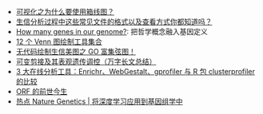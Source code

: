 * [可视化之为什么要使用箱线图？](https://mp.weixin.qq.com/s?__biz=MzI5MTcwNjA4NQ==&mid=2247491367&idx=1&sn=54188e26985d5b1355965cdfb2c275cf&chksm=ec0ddaaddb7a53bbaa38f5915bc1afaf86719719283bf6191dec86c598dde8b739d3e0af01e6&mpshare=1&scene=1&srcid=&sharer_sharetime=1581037279369&sharer_shareid=49bb68e4d4ad9f65af077f4e54025da0#rd)
* [生信分析过程中这些常见文件的格式以及查看方式你都知道吗？](https://mp.weixin.qq.com/s?__biz=MzI5MTcwNjA4NQ==&mid=2247491549&idx=2&sn=58621db4d87df30496232d59b830104d&chksm=ec0dda57db7a5341a82a5b3b3a05f1db5996ae1e24bd23bcb6948d3aa1bb6fb24b8de129ef7c&mpshare=1&scene=1&srcid=&sharer_sharetime=1581813409529&sharer_shareid=49bb68e4d4ad9f65af077f4e54025da0#rd)
* [How many genes in our genome?](http://charter-of-the-genome.org/2016/03/17/how-many-genes-in-our-genome-or-the-metaphysics-of-genomics/): 把哲学概念融入基因定义
* [12 个 Venn 图绘制工具集合](https://mp.weixin.qq.com/s?__biz=MzI5MTcwNjA4NQ==&mid=2247491577&idx=2&sn=bea65d0dc83657399c05d239f5e5dcf8&chksm=ec0dda73db7a5365f7955a5052a372dedf9c47fa770cddd01d7995caf2ef48ab9434bcaaeca1&mpshare=1&scene=1&srcid=&sharer_sharetime=1582078512402&sharer_shareid=49bb68e4d4ad9f65af077f4e54025da0#rd)
* [无代码绘制生信美图之 GO 富集弦图！](https://mp.weixin.qq.com/s?__biz=MzA5ODQ1NDIyMQ==&mid=2649619689&idx=1&sn=6c4af1fae71abb1dcd076ddb31bbb077&chksm=8888034bbfff8a5d23cea9e78d51b9c057dcb08e399cc71f0cd7b1cb5f6573f39f753a033948&mpshare=1&scene=1&srcid=&sharer_sharetime=1584686981530&sharer_shareid=49bb68e4d4ad9f65af077f4e54025da0#rd)
* [可变剪接及其表观遗传调控（万字长文总结）](https://mp.weixin.qq.com/s?__biz=MzIxMjA0NzU0OA==&mid=2650983658&idx=1&sn=c175e5809853eefe53168f5ca9be3f40&chksm=8cba6f39bbcde62f16af03b0970a01d3e7e9118890584147b1cc676580ca38c552c2b8a00b57&mpshare=1&scene=1&srcid=&sharer_sharetime=1585360427207&sharer_shareid=49bb68e4d4ad9f65af077f4e54025da0#rd)
* [3 大在线分析工具：Enrichr、WebGestalt、gprofiler 与 R 包 clusterprofiler 的比较](https://mp.weixin.qq.com/s?__biz=MzAxMDkxODM1Ng==&mid=2247493488&idx=1&sn=4872f85116996285b860d9df0a33d891&chksm=9b4ba7cbac3c2edd688548a7249b71e14f12849bb6c92885b322cfb6ce2c4c4bcc50645282c3&mpshare=1&scene=1&srcid=&sharer_sharetime=1586829113020&sharer_shareid=49bb68e4d4ad9f65af077f4e54025da0&key=7024fc3958d21a49ec6a77a0509c92031022c6ae1be4f8ea343283e05a59ab31306b67e3e2b9d8ae09d32b8da92a6c23bc4025dbbb85f95d5f8e07cd6e0787051034726ba6b630201de6ebcb2573615b&ascene=1&uin=MjEyMzUzNDk2MQ%3D%3D&devicetype=Windows+XP&version=62060841&lang=zh_CN&exportkey=ATzN46QHpP%2FISHACOtjgvEE%3D&pass_ticket=cMlLM1k1vxe8Sy9AOAciqZboNbUkXBH61ttUO8SpflnI3x%2BVR5MBTxGgLH%2BoEZlS)
* [ORF 的前世今生](https://mp.weixin.qq.com/s?__biz=MzA3MjM5NTE4Mg==&mid=2247484027&idx=1&sn=9089fd53532127b4c12cbbb848f101bd&chksm=9f1fb2baa8683bacb14ba6cc4829688fac7ffb24e1883f54d5f1d4bb89edafb354869d46af82&mpshare=1&scene=1&srcid=&sharer_sharetime=1587041414299&sharer_shareid=49bb68e4d4ad9f65af077f4e54025da0&key=f8620cf74afcc79d9fc6e0ee77b4aa172b02130e200747d87659c0ff3f88ba43a5bb26852d569500e2c27ff46e4a9d33f9cddcb296b076904b782835768233dd391309be80d4556b366570c3fa9fd97e&ascene=1&uin=MjEyMzUzNDk2MQ%3D%3D&devicetype=Windows+XP&version=62060841&lang=zh_CN&exportkey=AS63dthJg2Cx8qupZHYiyiA%3D&pass_ticket=xeoqwCTxtJlzHwXViWSWp0w%2BEWn%2BgZNa%2Fe%2B4CeYh2McoOApGssgo%2FZ7wYxi6WAjb)
* [热点 Nature Genetics | 将深度学习应用到基因组学中](https://mp.weixin.qq.com/s?__biz=MzA5NjU5NjQ4MA==&mid=2651168047&idx=1&sn=5bd7d0dd0730c1b460f216988d025bac&chksm=8b5c9a40bc2b1356640b1277547a59f45bd6a867fd7c52f14e4c30c9c34fc94585cfabab809e&mpshare=1&scene=1&srcid=0418MbZpAuZzUogeoqxVbjTa&sharer_sharetime=1587175775533&sharer_shareid=ae50238ead91499c25dfead04d38c61d&key=51cdf4316532766431dbe86eb90fbb8ae837413f4b1a568c9af9536a01f477333117ef7f98fe795300642912e5bdbb24f0a57a70040d4649b62dd633168aa5239b5ce934dd3febd98d6d86fee0d4fb6d&ascene=1&uin=MjEyMzUzNDk2MQ%3D%3D&devicetype=Windows+XP&version=62060841&lang=zh_CN&exportkey=AW58wu2AgHoNoYthzclT5LQ%3D&pass_ticket=egSQZf3ZmjmNSBYxFfxeMhxks6Fcdfesee2EK45qb6wqbW1FRDSL1ND6vhbrpF2H)
